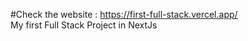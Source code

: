 #Check the website : https://first-full-stack.vercel.app/
<br>
My first Full Stack Project in NextJs
